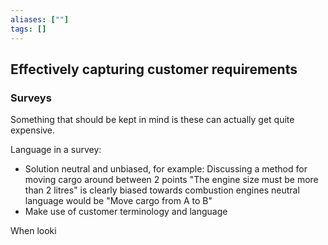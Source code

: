 ```yaml
---
aliases: [""]
tags: []
---
```


## Effectively capturing customer requirements
### Surveys
Something that should be kept in mind is these can actually get quite expensive.

Language in a survey:
- Solution neutral and unbiased, for example: Discussing a method for moving cargo around between 2 points "The engine size must be more than 2 litres" is clearly biased towards combustion engines neutral language would be "Move cargo from A to B"
- Make use of customer terminology and language

When looki